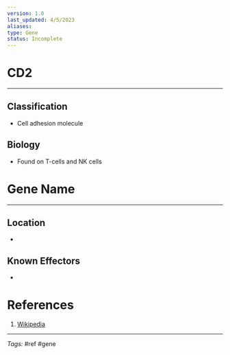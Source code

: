 ```yaml
---
version: 1.0
last_updated: 4/5/2023
aliases: 
type: Gene
status: Incomplete
---
```


# CD2
---
## Classification
- Cell adhesion molecule

## Biology
- Found on T-cells and NK cells

# Gene Name
---
## Location
- 

## Known Effectors
- 

# References
1. [Wikipedia](https://en.wikipedia.org/wiki/CD2)

---
_Tags:_ #ref #gene